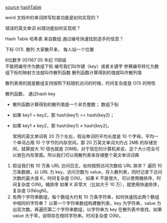 [source](https://time.geekbang.org/column/article/64233)
[hashTable](https://www.cnblogs.com/chaojunwang-ml/p/11353656.html)

word 文档中的单词拼写检查功能是如何实现的？

错误的英文单词 纠错功能如何实现呢？

Hash Table 哈希表 
来自数组
通过编号快速找到选手的信息？

下标   O(1). 
散列   大家散开来， 每人站一个位置 

6位数字  051167   05 年纪 11班级  
不能把编号作为数组下标 
编号我们叫作键（key）或者关键字
参赛编号转化为数组下标的映射方法就叫作散列函数
散列函数计算得到的值就叫作散列值

散列表用的就是数组支持按照下标随机访问的时候，时间复杂度是 O(1) 的特性

散列函数，  通过hash   key  

- 散列函数计算得到的散列值是一个非负整数； 数组下标
- 如果 key1 = key2，那 hash(key1) == hash(key2)；
- 如果 key1 ≠ key2，那 hash(key1) ≠ hash(key2)。 
  
  常用的英文单词有 20 万个左右，假设单词的平均长度是 10 个字母，平均一个单词占用 10 个字节的内存空间，那 20 万英文单词大约占 2MB 的存储空间，就算放大 10 倍也就是 20MB。对于现在的计算机来说，这个大小完全可以放在内存里面。所以我们可以用散列表来存储整个英文单词词典


1. 假设我们有 10 万条 URL 访问日志，如何按照访问次数给 URL 排序？
  遍历 10 万条数据，以 URL 为 key，访问次数为 value，存入散列表，同时记录下访问次数的最大值 K，时间复杂度 O(N)。
  如果 K 不是很大，可以使用桶排序，时间复杂度 O(N)。桶排序 
  如果 K 非常大（比如大于 10 万），就使用快速排序，复杂度 O(NlogN)。
2. 有两个字符串数组，每个数组大约有 10 万条字符串，如何快速找出两个数组中相同的字符串？
  以第一个字符串数组构建散列表，key 为字符串，value 为出现次数。再遍历第二个字符串数组，以字符串为 key 在散列表中查找，如果 value 大于零，说明存在相同字符串。时间复杂度 O(N)。

